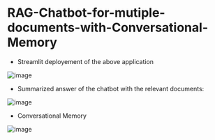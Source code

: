 # RAG-Chatbot-for-mutiple-documents-with-Conversational-Memory


* Streamlit deployement of the above application
  
![image](https://github.com/Mansisarda1999/RAG-Chatbot-for-mutiple-documents-with-Conversational-Memory/assets/60294261/2a4b8132-7c58-4c58-aced-9502926152c7)


* Summarized answer of the chatbot with the relevant documents:
  
![image](https://github.com/Mansisarda1999/RAG-Chatbot-for-mutiple-documents-with-Conversational-Memory/assets/60294261/e7755f33-ef5a-4e6d-923e-dda27087f981)

* Conversational Memory

![image](https://github.com/Mansisarda1999/RAG-Chatbot-for-mutiple-documents-with-Conversational-Memory/assets/60294261/765b3c1e-30a1-47be-843d-183eb74c248c)


